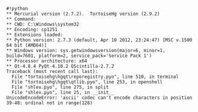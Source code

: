     #!python
    ** Mercurial version (2.7.2).  TortoiseHg version (2.9.2)
    ** Command: 
    ** CWD: C:\Windows\system32
    ** Encoding: cp1251
    ** Extensions loaded: 
    ** Python version: 2.7.3 (default, Apr 10 2012, 23:24:47) [MSC v.1500 64 bit (AMD64)]
    ** Windows version: sys.getwindowsversion(major=6, minor=1, build=7601, platform=2, service_pack='Service Pack 1')
    ** Processor architecture: x64
    ** Qt-4.8.4 PyQt-4.10.2 QScintilla-2.7.2
    Traceback (most recent call last):
      File "tortoisehg\hgqt\reporegistry.pyo", line 510, in terminal
      File "tortoisehg\hgqt\qtlib.pyo", line 253, in openshell
      File "shlex.pyo", line 275, in split
      File "shlex.pyo", line 25, in __init__
    UnicodeEncodeError: 'ascii' codec can't encode characters in position 39-48: ordinal not in range(128)
    